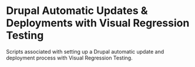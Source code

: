 # Drupal Automatic Updates & Deployments with Visual Regression Testing
Scripts associated with setting up a Drupal automatic update and deployment process with Visual Regression Testing.

